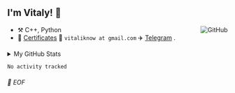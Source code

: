 ## I'm Vitaly! :wave:

<a href="https://github.com/vitaliknow"><img align="right" alt="GitHub" src="https://img.shields.io/badge/dynamic/json?logo=github&label=GitHub+Followers&labelColor=282c34&color=181717&query=%24.data.totalSubs&url=https%3A%2F%2Fapi.spencerwoo.com%2Fsubstats%2F%3Fsource%3Dgithub%26queryKey%3DChungZH&longCache=true"/></a>

- :hammer_and_pick: C++, Python
- :card_index: [Certificates](https://park.vk.company/curriculum/certificates/download/1986/d65d4e5d-da33-4b78-a1a7-a83e0137b46c/) :email: `vitaliknow at gmail.com` :airplane: [Telegram](https://t.me/vitaliknow3)  .


<details>

<summary>My GitHub Stats</summary>

![vitaliknow's github stats](https://github-readme-stats.vercel.app/api?username=vitaliknow&theme=vue&show_icons=true)

</details>

<!--START_SECTION:waka-->

```txt
No activity tracked
```

<!--END_SECTION:waka-->

###### 💾 EOF
